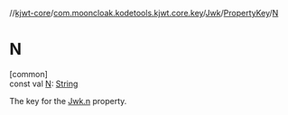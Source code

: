 //[kjwt-core](../../../../index.md)/[com.mooncloak.kodetools.kjwt.core.key](../../index.md)/[Jwk](../index.md)/[PropertyKey](index.md)/[N](-n.md)

# N

[common]\
const val [N](-n.md): [String](https://kotlinlang.org/api/latest/jvm/stdlib/kotlin/-string/index.html)

The key for the [Jwk.n](../n.md) property.
